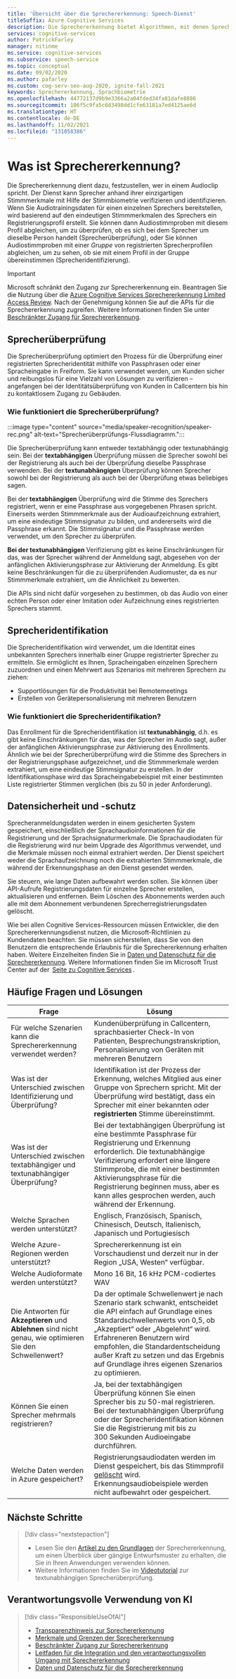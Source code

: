 ```yaml
---
title: 'Übersicht über die Sprechererkennung: Speech-Dienst'
titleSuffix: Azure Cognitive Services
description: Die Sprechererkennung bietet Algorithmen, mit denen Sprecher anhand ihrer individuellen Stimmmerkmale mithilfe von Sprachbiometrie überprüft und identifiziert werden. Die Sprechererkennung wird verwendet, um herauszufinden, wer spricht. Dieser Artikel bietet einen Überblick über die Vorteile und Funktionen des Sprechererkennungsdiensts.
services: cognitive-services
author: PatrickFarley
manager: nitinme
ms.service: cognitive-services
ms.subservice: speech-service
ms.topic: conceptual
ms.date: 09/02/2020
ms.author: pafarley
ms.custom: cog-serv-seo-aug-2020, ignite-fall-2021
keywords: Sprechererkennung, Sprachbiometrie
ms.openlocfilehash: 44772137d9b9e3366a2a04fded34fa81dafe8886
ms.sourcegitcommit: 106f5c9fa5c6d3498dd1cfe63181a7ed4125ae6d
ms.translationtype: HT
ms.contentlocale: de-DE
ms.lasthandoff: 11/02/2021
ms.locfileid: "131058386"
---
```

# <a name="what-is-speaker-recognition"></a>Was ist Sprechererkennung?

Die Sprechererkennung dient dazu, festzustellen, wer in einem Audioclip spricht. Der Dienst kann Sprecher anhand ihrer einzigartigen Stimmmerkmale mit Hilfe der Stimmbiometrie verifizieren und identifizieren. Wenn Sie Audiotrainingsdaten für einen einzelnen Sprechers bereitstellen, wird basierend auf den eindeutigen Stimmmerkmalen des Sprechers ein Registrierungsprofil erstellt. Sie können dann Audiostimmproben mit diesem Profil abgleichen, um zu überprüfen, ob es sich bei dem Sprecher um dieselbe Person handelt (Sprecherüberprüfung), oder Sie können Audiostimmproben mit einer *Gruppe* von registrierten Sprecherprofilen abgleichen, um zu sehen, ob sie mit einem Profil in der Gruppe übereinstimmen (Sprecheridentifizierung).

> [!IMPORTANT]
> Microsoft schränkt den Zugang zur Sprechererkennung ein. Beantragen Sie die Nutzung über die [Azure Cognitive Services Sprechererkennung Limited Access Review](https://aka.ms/azure-speaker-recognition). Nach der Genehmigung können Sie auf die APIs für die Sprechererkennung zugreifen. Weitere Informationen finden Sie unter [Beschränkter Zugang für Sprechererkennung](/legal/cognitive-services/speech-service/speaker-recognition/limited-access-speaker-recognition).

## <a name="speaker-verification"></a>Sprecherüberprüfung

Die Sprecherüberprüfung optimiert den Prozess für die Überprüfung einer registrierten Sprecheridentität mithilfe von Passphrasen oder einer Spracheingabe in Freiform. Sie kann verwendet werden, um Kunden sicher und reibungslos für eine Vielzahl von Lösungen zu verifizieren – angefangen bei der Identitätsüberprüfung von Kunden in Callcentern bis hin zu kontaktlosem Zugang zu Gebäuden.

### <a name="how-does-speaker-verification-work"></a>Wie funktioniert die Sprecherüberprüfung?

:::image type="content" source="media/speaker-recognition/speaker-rec.png" alt-text="Sprecherüberprüfungs-Flussdiagramm.":::

Die Sprecherüberprüfung kann entweder textabhängig oder textunabhängig sein. Bei der **textabhängigen** Überprüfung müssen die Sprecher sowohl bei der Registrierung als auch bei der Überprüfung dieselbe Passphrase verwenden. Bei der **textunabhängigen** Überprüfung können Sprecher sowohl bei der Registrierung als auch bei der Überprüfung etwas beliebiges sagen.

Bei der **textabhängigen** Überprüfung wird die Stimme des Sprechers registriert, wenn er eine Passphrase aus vorgegebenen Phrasen spricht. Einerseits werden Stimmmerkmale aus der Audioaufzeichnung extrahiert, um eine eindeutige Stimmsignatur zu bilden, und andererseits wird die Passphrase erkannt. Die Stimmsignatur und die Passphrase werden verwendet, um den Sprecher zu überprüfen. 

**Bei der textunabhängigen** Verifizierung gibt es keine Einschränkungen für das, was der Sprecher während der Anmeldung sagt, abgesehen von der anfänglichen Aktivierungsphrase zur Aktivierung der Anmeldung. Es gibt keine Beschränkungen für die zu überprüfenden Audiomuster, da es nur Stimmmerkmale extrahiert, um die Ähnlichkeit zu bewerten. 

Die APIs sind nicht dafür vorgesehen zu bestimmen, ob das Audio von einer echten Person oder einer Imitation oder Aufzeichnung eines registrierten Sprechers stammt. 

## <a name="speaker-identification"></a>Sprecheridentifikation

Die Sprecheridentifikation wird verwendet, um die Identität eines unbekannten Sprechers innerhalb einer Gruppe registrierter Sprecher zu ermitteln. Sie ermöglicht es Ihnen, Spracheingaben einzelnen Sprechern zuzuordnen und einen Mehrwert aus Szenarios mit mehreren Sprechern zu ziehen:

* Supportlösungen für die Produktivität bei Remotemeetings 
* Erstellen von Gerätepersonalisierung mit mehreren Benutzern

### <a name="how-does-speaker-identification-work"></a>Wie funktioniert die Sprecheridentifikation?

Das Enrollment für die Sprecheridentifikation ist **textunabhängig**, d.h. es gibt keine Einschränkungen für das, was der Sprecher im Audio sagt, außer der anfänglichen Aktivierungsphrase zur Aktivierung des Enrollments. Ähnlich wie bei der Sprecherüberprüfung wird die Stimme des Sprechers in der Registrierungsphase aufgezeichnet, und die Stimmmerkmale werden extrahiert, um eine eindeutige Stimmsignatur zu erstellen. In der Identifikationsphase wird das Spracheingabebeispiel mit einer bestimmten Liste registrierter Stimmen verglichen (bis zu 50 in jeder Anforderung).

## <a name="data-security-and-privacy"></a>Datensicherheit und -schutz

Sprecheranmeldungsdaten werden in einem gesicherten System gespeichert, einschließlich der Sprachaudioinformationen für die Registrierung und der Sprachsignaturmerkmale. Die Sprachaudiodaten für die Registrierung wird nur beim Upgrade des Algorithmus verwendet, und die Merkmale müssen noch einmal extrahiert werden. Der Dienst speichert weder die Sprachaufzeichnung noch die extrahierten Stimmmerkmale, die während der Erkennungsphase an den Dienst gesendet werden. 

Sie steuern, wie lange Daten aufbewahrt werden sollen. Sie können über API-Aufrufe Registrierungsdaten für einzelne Sprecher erstellen, aktualisieren und entfernen. Beim Löschen des Abonnements werden auch alle mit dem Abonnement verbundenen Sprecherregistrierungsdaten gelöscht. 

Wie bei allen Cognitive Services-Ressourcen müssen Entwickler, die den Sprechererkennungsdienst nutzen, die Microsoft-Richtlinien zu Kundendaten beachten. Sie müssen sicherstellen, dass Sie von den Benutzern die entsprechende Erlaubnis für die Sprechererkennung erhalten haben. Weitere Einzelheiten finden Sie in [Daten und Datenschutz für die Sprechererkennung](/legal/cognitive-services/speech-service/speaker-recognition/data-privacy-speaker-recognition). Weitere Informationen finden Sie im Microsoft Trust Center auf der  [Seite zu Cognitive Services](https://azure.microsoft.com/support/legal/cognitive-services-compliance-and-privacy/) . 

## <a name="common-questions-and-solutions"></a>Häufige Fragen und Lösungen

| Frage | Lösung |
|---------|----------|
| Für welche Szenarien kann die Sprechererkennung verwendet werden? | Kundenüberprüfung in Callcentern, sprachbasierter Check-In von Patienten, Besprechungstranskription, Personalisierung von Geräten mit mehreren Benutzern|
| Was ist der Unterschied zwischen Identifizierung und Überprüfung? | Identifikation ist der Prozess der Erkennung, welches Mitglied aus einer Gruppe von Sprechern spricht. Mit der Überprüfung wird bestätigt, dass ein Sprecher mit einer bekannten oder **registrierten** Stimme übereinstimmt.|
| Was ist der Unterschied zwischen textabhängiger und textunabhängiger Überprüfung? | Bei der textabhängigen Überprüfung ist eine bestimmte Passphrase für Registrierung und Erkennung erforderlich. Die textunabhängige Verifizierung erfordert eine längere Stimmprobe, die mit einer bestimmten Aktivierungsphrase für die Registrierung beginnen muss, aber es kann alles gesprochen werden, auch während der Erkennung.|
| Welche Sprachen werden unterstützt? | Englisch, Französisch, Spanisch, Chinesisch, Deutsch, Italienisch, Japanisch und Portugiesisch |
| Welche Azure-Regionen werden unterstützt? | Sprechererkennung ist ein Vorschaudienst und derzeit nur in der Region „USA, Westen“ verfügbar.|
| Welche Audioformate werden unterstützt? | Mono 16 Bit, 16 kHz PCM-codiertes WAV |
| Die Antworten für **Akzeptieren** und **Ablehnen** sind nicht genau, wie optimieren Sie den Schwellenwert? | Da der optimale Schwellenwert je nach Szenario stark schwankt, entscheidet die API einfach auf Grundlage eines Standardschwellenwerts von 0,5, ob „Akzeptiert“ oder „Abgelehnt“ wird. Erfahreneren Benutzern wird empfohlen, die Standardentscheidung außer Kraft zu setzen und das Ergebnis auf Grundlage ihres eigenen Szenarios zu optimieren. |
| Können Sie einen Sprecher mehrmals registrieren? | Ja, bei der textabhängigen Überprüfung können Sie einen Sprecher bis zu 50-mal registrieren. Bei der textunabhängigen Überprüfung oder der Sprecheridentifikation können Sie die Registrierung mit bis zu 300 Sekunden Audioeingabe durchführen. |
| Welche Daten werden in Azure gespeichert? | Registrierungsaudiodaten werden im Dienst gespeichert, bis das Stimmprofil [gelöscht](./get-started-speaker-recognition.md#deleting-voice-profile-enrollments) wird. Erkennungsaudiobeispiele werden nicht aufbewahrt oder gespeichert. |

## <a name="next-steps"></a>Nächste Schritte

> [!div class="nextstepaction"]
> * Lesen Sie den [Artikel zu den Grundlagen](./get-started-speaker-recognition.md) der Sprechererkennung, um einen Überblick über gängige Entwurfsmuster zu erhalten, die Sie in Ihren Anwendungen verwenden können.
> * Weitere Informationen finden Sie im [Videotutorial](https://azure.microsoft.com/resources/videos/speaker-recognition-text-independent-verification-developer-tutorial/) zur textunabhängigen Sprecherüberprüfung.

## <a name="responsible-use-of-ai"></a>Verantwortungsvolle Verwendung von KI
> [!div class="ResponsibleUseOfAI"]
> * [Transparenzhinweis zur Sprechererkennung](/legal/cognitive-services/speech-service/speaker-recognition/transparency-note-speaker-recognition)
> * [Merkmale und Grenzen der Sprechererkennung](/legal/cognitive-services/speech-service/speaker-recognition/characteristics-and-limitations-speaker-recognition)
> * [Beschränkter Zugang zur Sprechererkennung](/legal/cognitive-services/speech-service/speaker-recognition/limited-access-speaker-recognition)
> * [Leitfaden für die Integration und den verantwortungsvollen Umgang mit Sprechererkennung](/legal/cognitive-services/speech-service/speaker-recognition/guidance-integration-responsible-use-speaker-recognition)
> * [Daten und Datenschutz für die Sprechererkennung](/legal/cognitive-services/speech-service/speaker-recognition/data-privacy-speaker-recognition)
